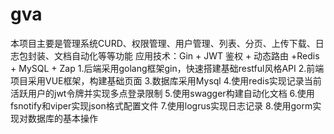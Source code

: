 # gva
本项目主要是管理系统CURD、权限管理、用户管理、列表、分页、上传下载、日志包封装、文档自动化等等功能
应用技术：Gin + JWT  鉴权 + 动态路由 +Redis + MySQL + Zap
1.后端采用golang框架gin，快速搭建基础restful风格API
2.前端项目采用VUE框架，构建基础页面
3.数据库采用Mysql
4.使用redis实现记录当前活跃用户的jwt令牌并实现多点登录限制
5.使用swagger构建自动化文档
6.使用fsnotify和viper实现json格式配置文件
7.使用logrus实现日志记录
8.使用gorm实现对数据库的基本操作

